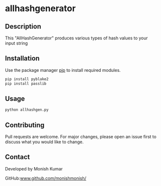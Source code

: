 # allhashgenerator
## Description

This "AllHashGenerator" produces various types of hash values to your input string
## Installation

Use the package manager [pip](https://pip.pypa.io/en/stable/) to install required modules.

```bash
pip install pyblake2
pip install passlib
```

## Usage

```python
python allhashgen.py
```

## Contributing
Pull requests are welcome. For major changes, please open an issue first to discuss what you would like to change.

## Contact
Developed by Monish Kumar


GitHub:www.github.com/monishmonish/
